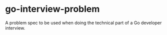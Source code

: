 # go-interview-problem
A problem spec to be used when doing the technical part of a Go developer interview.

